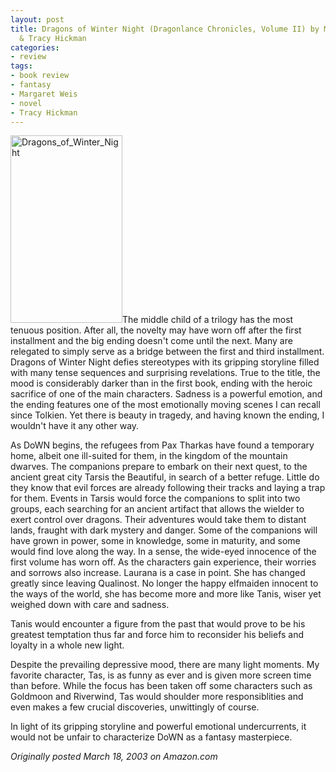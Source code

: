 ```yaml
---
layout: post
title: Dragons of Winter Night (Dragonlance Chronicles, Volume II) by Margaret Weis
  & Tracy Hickman
categories:
- review
tags:
- book review
- fantasy
- Margaret Weis
- novel
- Tracy Hickman
---
```

<img title="Dragons_of_Winter_Night" src="http://www.yentran.org/blog/wp-content/uploads/2011/09/Dragons_of_Winter_Night-179x300.jpg" width="179" height="300" />The middle child of a trilogy has the most tenuous position. After all, the novelty may have worn off after the first installment and the big ending doesn't come until the next. Many are relegated to simply serve as a bridge between the first and third installment. Dragons of Winter Night defies stereotypes with its gripping storyline filled with many tense sequences and surprising revelations. True to the title, the mood is considerably darker than in the first book, ending with the heroic sacrifice of one of the main characters. Sadness is a powerful emotion, and the ending features one of the most emotionally moving scenes I can recall since Tolkien. Yet there is beauty in tragedy, and having known the ending, I wouldn't have it any other way.

As DoWN begins, the refugees from Pax Tharkas have found a temporary home, albeit one ill-suited for them, in the kingdom of the mountain dwarves. The companions prepare to embark on their next quest, to the ancient great city Tarsis the Beautiful, in search of a better refuge. Little do they know that evil forces are already following their tracks and laying a trap for them. Events in Tarsis would force the companions to split into two groups, each searching for an ancient artifact that allows the wielder to exert control over dragons. Their adventures would take them to distant lands, fraught with dark mystery and danger. Some of the companions will have grown in power, some in knowledge, some in maturity, and some would find love along the way. In a sense, the wide-eyed innocence of the first volume has worn off. As the characters gain experience, their worries and sorrows also increase. Laurana is a case in point. She has changed greatly since leaving Qualinost. No longer the happy elfmaiden innocent to the ways of the world, she has become more and more like Tanis, wiser yet weighed down with care and sadness.

Tanis would encounter a figure from the past that would prove to be his greatest temptation thus far and force him to reconsider his beliefs and loyalty in a whole new light.

Despite the prevailing depressive mood, there are many light moments. My favorite character, Tas, is as funny as ever and is given more screen time than before. While the focus has been taken off some characters such as Goldmoon and Riverwind, Tas would shoulder more responsiblities and even makes a few crucial discoveries, unwittingly of course.

In light of its gripping storyline and powerful emotional undercurrents, it would not be unfair to characterize DoWN as a fantasy masterpiece.

*Originally posted March 18, 2003 on Amazon.com*
